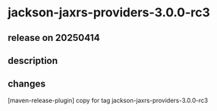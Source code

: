 # jackson-jaxrs-providers-3.0.0-rc3

## release on 20250414
## description
## changes
[maven-release-plugin] copy for tag jackson-jaxrs-providers-3.0.0-rc3

